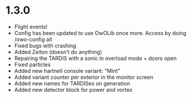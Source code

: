 # 1.3.0
- Flight events!
- Config has been updated to use OwOLib once more. Access by doing /owo-config ait
- Fixed bugs with crashing
- Added Zeiton (doesn't do anything)
- Repairing the TARDIS with a sonic in overload mode + doors open
- Fixed particles
- Added new hartnell console variant: "Mint"
- Added variant counter per exterior in the monitor screen
- Added new names for TARDISes on generation
- Added new detector block for power and vortex